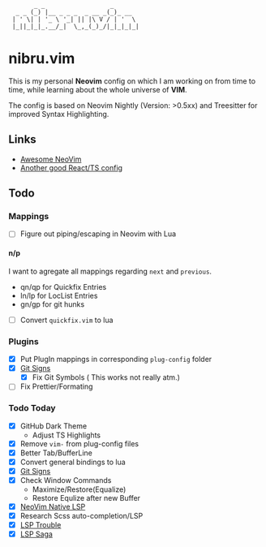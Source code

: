 ```
       _ _                  _       
  _ _ (_) |__ _ _ _  _ __ _(_)_ __  
 | ' \| | '_ \ '_| || |\ V / | '  \ 
 |_||_|_|_.__/_|  \_,_(_)_/|_|_|_|_|
```

# nibru.vim

This is my personal **Neovim** config on which I am working on from time to time, while learning about the whole universe of **VIM**.

The config is based on Neovim Nightly (Version: >0.5xx) and Treesitter for improved Syntax Highlighting.

## Links

- [Awesome NeoVim](https://github.com/rockerBOO/awesome-neovim)
- [Another good React/TS config](https://github.com/ecosse3/nvim)

## Todo

### Mappings

- [ ] Figure out piping/escaping in Neovim with Lua

#### n/p

I want to agregate all mappings regarding `next` and `previous`.

- qn/qp for Quickfix Entries
- ln/lp for LocList Entries
- gn/gp for git hunks

- [ ] Convert `quickfix.vim` to lua

### Plugins

- [x] Put PlugIn mappings in corresponding `plug-config` folder
- [x] [Git Signs](https://github.com/lewis6991/gitsigns.nvim)
  - [x] Fix Git Symbols ( This works not really atm.)
- [ ] Fix Prettier/Formating

### Todo Today

- [x] GitHub Dark Theme
  - Adjust TS Highlights
- [x] Remove `vim-` from plug-config files
- [x] Better Tab/BufferLine 
- [x] Convert general bindings to lua
- [x] [Git Signs](https://github.com/lewis6991/gitsigns.nvim)
- [x] Check Window Commands
  - Maximize/Restore(Equalize)
  - Restore Equlize after new Buffer
- [x] [NeoVim Native LSP](https://www.chrisatmachine.com/Neovim/27-native-lsp/)
- [x] Research Scss auto-completion/LSP
- [x] [LSP Trouble](https://github.com/folke/lsp-trouble.nvim)
- [x] [LSP Saga](https://github.com/glepnir/lspsaga.nvim)
